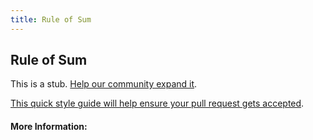 ```yaml
---
title: Rule of Sum
---
```


## Rule of Sum

This is a stub. [Help our community expand it](https://github.com/freeCodeCamp/guide-articles/tree/master/articles/Math/Counting/Rule-Of-Sum/index.md).

[This quick style guide will help ensure your pull request gets accepted](https://github.com/freeCodeCamp/guide-articles/blob/master/README.md).

<!-- The article goes here, in GitHub-flavored Markdown. Feel free to add YouTube videos, images, and CodePen/JSBin embeds  -->

#### More Information:
<!-- Please add any articles you think might be helpful to read before writing the article -->


